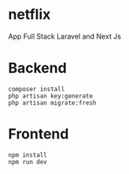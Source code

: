 # netflix
App Full Stack Laravel and Next Js

# Backend
```
composer install
php artisan key:generate
php artisan migrate:fresh
```

# Frontend
```
npm install
npm run dev
```
